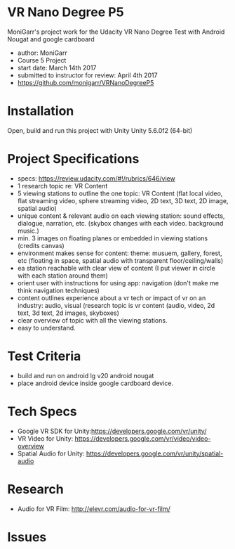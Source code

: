 # VR Nano Degree P5
MoniGarr's project work for the Udacity VR Nano Degree
Test with Android Nougat and google cardboard

- author: MoniGarr 
- Course 5 Project
- start date: March 14th 2017
- submitted to instructor for review: April 4th 2017
- https://github.com/monigarr/VRNanoDegreeP5

# Installation
Open, build and run this project with Unity Unity 5.6.0f2 (64-bit)

# Project Specifications
- specs: https://review.udacity.com/#!/rubrics/646/view 
- 1 research topic re: VR Content
- 5 viewing stations to outline the one topic: VR Content (flat local video, flat streaming video, sphere streaming video, 2D text, 3D text, 2D image, spatial audio)
- unique content & relevant audio on each viewing station: sound effects, dialogue, narration, etc. (skybox changes with each video. background music.)
- min. 3 images on floating planes or embedded in viewing stations (credits canvas)
- environment makes sense for content: theme: musuem, gallery, forest, etc  (floating in space, spatial audio with transparent floor/ceiling/walls)
- ea station reachable with clear view of content (I put viewer in circle with each station around them)
- orient user with instructions for using app: navigation  (don't make me think navigation techniques)
- content outlines experience about a vr tech or impact of vr on an industry: audio, visual (research topic is vr content (audio, video, 2d text, 3d text, 2d images, skyboxes)
- clear overview of topic with all the viewing stations.
- easy to understand.

# Test Criteria
- build and run on android lg v20 android nougat
- place android device inside google cardboard device.

# Tech Specs
- Google VR SDK for Unity:https://developers.google.com/vr/unity/
- VR Video for Unity: https://developers.google.com/vr/video/video-overview
- Spatial Audio for Unity: https://developers.google.com/vr/unity/spatial-audio

# Research
- Audio for VR Film: http://elevr.com/audio-for-vr-film/


# Issues
